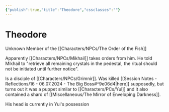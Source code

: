 ```yaml
---
{"publish":true,"title":"Theodore","cssclasses":""}
---
```



# Theodore

Unknown Member of the [[Characters/NPCs/The Order of the Fish]]

Apparently [[Characters/NPCs/Mikhail]] takes orders from him. He told Mikhail to "retrieve all remaining crystals in the pedestal, the ritual should not be initiated until further notice".

Is a disciple of [[Characters/NPCs/Grimnir]]. Was killed [[Session Notes - Reflections/16 - 06.07.2024 - The Big Boss#^9e06d4\|here]] supposedly, but turns out it was a puppet similar to [[Characters/PCs/Yul]] and it also contained a shard of [[Miscellaneous/The Mirror of Enveloping Darkness]].

His head is currently in Yul's possession
